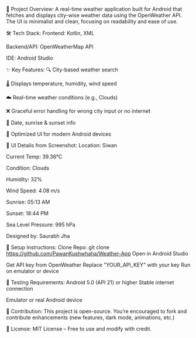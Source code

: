 📱 Project Overview:
A real-time weather application built for Android that fetches and displays city-wise weather data using the OpenWeather API. The UI is minimalist and clean, focusing on readability and ease of use.

🛠️ Tech Stack:
Frontend: Kotlin, XML

Backend/API: OpenWeatherMap API

IDE: Android Studio

✨ Key Features:
🔍 City-based weather search

🌡️ Displays temperature, humidity, wind speed

☁️ Real-time weather conditions (e.g., Clouds)

❌ Graceful error handling for wrong city input or no internet

📆 Date, sunrise & sunset info

📱 Optimized UI for modern Android devices

📸 UI Details from Screenshot:
Location: Siwan

Current Temp: 39.36°C

Condition: Clouds

Humidity: 32%

Wind Speed: 4.08 m/s

Sunrise: 05:13 AM

Sunset: 18:44 PM

Sea Level Pressure: 995 hPa

Designed by: Saurabh Jha

🚀 Setup Instructions:
Clone Repo:
git clone https://github.com/PawanKushwhaha/Weather-App
Open in Android Studio

Get API key from OpenWeather
Replace "YOUR_API_KEY" with your key
Run on emulator or device

🧪 Testing Requirements:
Android 5.0 (API 21) or higher
Stable internet connection

Emulator or real Android device

🤝 Contribution:
This project is open-source. You’re encouraged to fork and contribute enhancements (new features, dark mode, animations, etc.)

🔖 License:
MIT License – Free to use and modify with credit.

